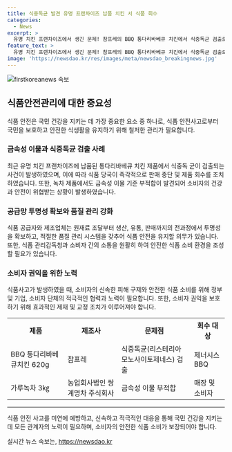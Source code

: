 ```yaml
---
title: 식중독균 발견 유명 프랜차이즈 납품 치킨 서 식품 회수
categories:
  - News
excerpt: >
  유명 치킨 프랜차이즈에서 생긴 문제! 참프레의 BBQ 통다리바베큐 치킨에서 식중독균 검출로 인해 식품 당국이 판매 중단과 제품 회수에 나섰다. 리스테리아 모노사이토제네스 검출로 설사·고열·오한 등의 증상 발생 가능성. 제너시스BBQ에 납품된 제품으로 관련 주의 요망. 녹차 제품도 금속성 이물 기준 부적합으로 회수 조치. 소비자는 주의 요망! (글자 수: 150)
feature_text: >
  유명 치킨 프랜차이즈에서 생긴 문제! 참프레의 BBQ 통다리바베큐 치킨에서 식중독균 검출로 인해 식품 당국이 판매 중단과 제품 회수에 나섰다. 리스테리아 모노사이토제네스 검출로 설사·고열·오한 등의 증상 발생 가능성. 제너시스BBQ에 납품된 제품으로 관련 주의 요망. 녹차 제품도 금속성 이물 기준 부적합으로 회수 조치. 소비자는 주의 요망! (글자 수: 150)
image: 'https://newsdao.kr/res/images/meta/newsdao_breakingnews.jpg'
---
```


<p><img src="https://newsdao.kr/res/images/meta/newsdao_breakingnews.jpg" alt="firstkoreanews 속보" /></p>

<h2 data-ke-size="size26">식품안전관리에 대한 중요성</h2>

<p data-ke-size="size16">식품 안전은 국민 건강을 지키는 데 가장 중요한 요소 중 하나로, 식품 안전사고로부터 국민을 보호하고 안전한 식생활을 유지하기 위해 철저한 관리가 필요합니다.</p>

<h3>금속성 이물과 식중독균 검출 사례</h3>

<p data-ke-size="size16">최근 유명 치킨 프랜차이즈에 납품된 통다리바베큐 치킨 제품에서 식중독 균이 검출되는 사건이 발생하였으며, 이에 따라 식품 당국이 즉각적으로 판매 중단 및 제품 회수를 조치하였습니다. 또한, 녹차 제품에서도 금속성 이물 기준 부적합이 발견되어 소비자의 건강과 안전이 위협받는 상황이 발생하였습니다.</p>

<h3>공급망 투명성 확보와 품질 관리 강화</h3>

<p data-ke-size="size16">식품 공급자와 제조업체는 원재료 조달부터 생산, 유통, 판매까지의 전과정에서 투명성을 확보하고, 적절한 품질 관리 시스템을 갖추어 식품 안전을 유지할 의무가 있습니다. 또한, 식품 관리감독청과 소비자 간의 소통을 원활히 하여 안전한 식품 소비 환경을 조성할 필요가 있습니다.</p>

<h3>소비자 권익을 위한 노력</h3>

<p data-ke-size="size16">식품사고가 발생하였을 때, 소비자의 신속한 피해 구제와 안전한 식품 소비를 위해 정부 및 기업, 소비자 단체의 적극적인 협력과 노력이 필요합니다. 또한, 소비자 권익을 보호하기 위해 효과적인 제재 및 교정 조치가 이루어져야 합니다.<p>

<table>
  <tr>
    <th>제품</th>
    <th>제조사</th>
    <th>문제점</th>
    <th>회수 대상</th>
  </tr>
  <tr>
    <td>BBQ 통다리바베큐치킨 620g</td>
    <td>참프레</td>
    <td>식중독균(리스테리아 모노사이토제네스) 검출</td>
    <td>제너시스BBQ</td>
  </tr>
  <tr>
    <td>가루녹차 3㎏</td>
    <td>농업회사법인 쌍계명차 주식회사</td>
    <td>금속성 이물 부적합</td>
    <td>매장 및 소비자</td>
  </tr>
</table>

<hr>

<p data-ke-size="size16">식품 안전 사고를 미연에 예방하고, 신속하고 적극적인 대응을 통해 국민 건강을 지키는데 모든 관계자의 노력이 필요하며, 소비자의 안전한 식품 소비가 보장되어야 합니다.</p>
실시간 뉴스 속보는, <a href="https://newsdao.kr" rel="dofollow">https://newsdao.kr</a>


